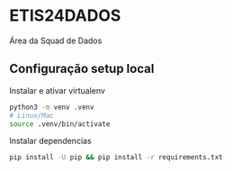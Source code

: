 # ETIS24DADOS
Área da Squad de Dados

## Configuração setup local

Instalar e ativar virtualenv

```bash
python3 -m venv .venv
# Linux/Mac
source .venv/bin/activate
```

Instalar dependencias

```bash
pip install -U pip && pip install -r requirements.txt
```



